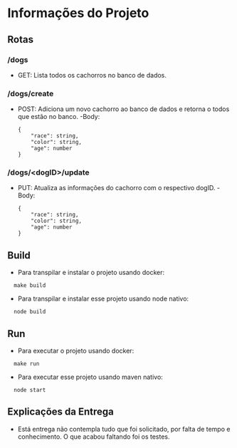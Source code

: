 # Informações do Projeto

## Rotas

### /dogs

  - GET: Lista todos os cachorros no banco de dados.
  
### /dogs/create

  - POST: Adiciona um novo cachorro ao banco de dados e retorna o todos que estão no banco.
    -Body: 
    ```
    {
        "race": string,
        "color": string,
        "age": number
    }
    ```

### /dogs/\<dogID\>/update

  - PUT: Atualiza as informações do cachorro com o respectivo dogID.
    -Body: 
    ```
    {
        "race": string,
        "color": string,
        "age": number
    }
    ```
## Build

  - Para transpilar e instalar o projeto usando docker: 
  
  ```
    make build
  ```

  - Para transpilar e instalar esse projeto usando node nativo:

  ```
    node build 
  ```

## Run

  - Para executar o projeto usando docker:

  ```
    make run
  ```

  - Para executar esse projeto usando maven nativo:

  ```
    node start
  ```

## Explicações da Entrega

  - Está entrega não contempla tudo que foi solicitado, por falta de tempo e conhecimento. O que acabou faltando foi os testes.